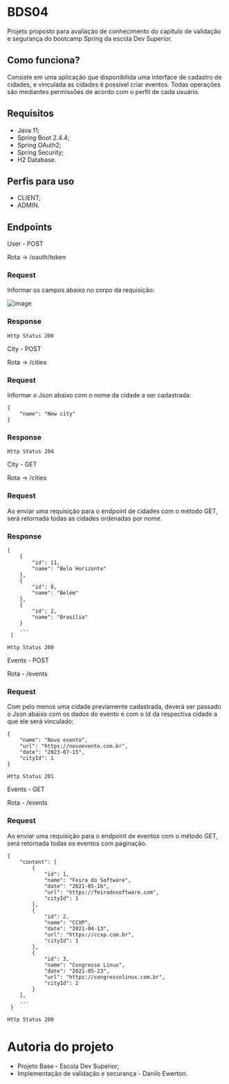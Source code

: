 # BDS04

Projeto proposto para avaliação de conhecimento do capítulo de validação e segurança do bootcamp Spring da escola Dev Superior.

## Como funciona?

Consiste em uma aplicação que disponibilida uma interface de cadastro de cidades, e vinculada as cidades é possível criar eventos. Todas operações são mediantes permissões de acordo com o perfil de cada usuário.

## Requisitos

- Java 11;
- Spring Boot 2.4.4;
- Spring OAuth2;
- Spring Security;
- H2 Database.

## Perfis para uso

- CLIENT;
- ADMIN.

## Endpoints

User - POST

Rota -> /oauth/token

### Request

Informar os campos abaixo no corpo da requisição:

![image](https://user-images.githubusercontent.com/76541826/220984042-137f0ef6-9b0b-41fe-b86f-6438fb1981a0.png)

### Response

~~~
Http Status 200
~~~

City - POST

Rota -> /cities

### Request

Informar o Json abaixo com o nome da cidade a ser cadastrada:

~~~
{
    "name": "New city"
}
~~~

### Response

~~~
Http Status 204
~~~

City - GET

Rota -> /cities

### Request

Ao enviar uma requisição para o endpoint de cidades com o método GET, será retornada todas as cidades ordenadas por nome.

### Response

~~~
[
    {
        "id": 11,
        "name": "Belo Horizonte"
    },
    {
        "id": 8,
        "name": "Belém"
    },
    {
        "id": 2,
        "name": "Brasília"
    }
    ...
 ]
~~~

~~~
Http Status 200
~~~

Events - POST

Rota - /events

### Request

Com pelo menos uma cidade previamente cadastrada, deverá ser passado o Json abaixo com os dados do evento e com o Id da respectiva cidade a que ele será vinculado:

~~~
{
    "name": "Novo evento",
    "url": "https://novoevento.com.br",
    "date": "2023-07-15",
    "cityId": 1
}
~~~

~~~
Http Status 201
~~~

Events - GET

Rota - /events

### Request

Ao enviar uma requisição para o endpoint de eventos com o método GET, será retornada todas os eventos com paginação.

~~~
{
    "content": [
        {
            "id": 1,
            "name": "Feira do Software",
            "date": "2021-05-16",
            "url": "https://feiradosoftware.com",
            "cityId": 1
        },
        {
            "id": 2,
            "name": "CCXP",
            "date": "2021-04-13",
            "url": "https://ccxp.com.br",
            "cityId": 1
        },
        {
            "id": 3,
            "name": "Congresso Linux",
            "date": "2021-05-23",
            "url": "https://congressolinux.com.br",
            "cityId": 2
        }
    ],
    ...
 }
~~~

~~~
Http Status 200
~~~

# Autoria do projeto

- Projeto Base - Escola Dev Superior;
- Implementação de validação e securança - Danilo Ewerton.
